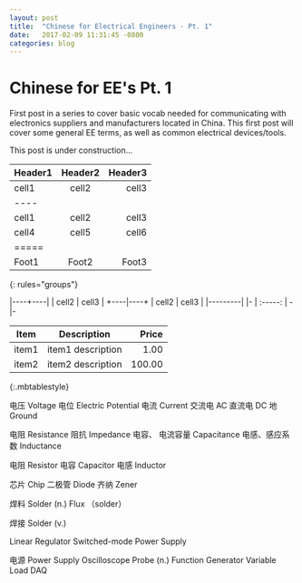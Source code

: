 ```yaml
---
layout: post
title:  "Chinese for Electrical Engineers - Pt. 1"
date:   2017-02-09 11:31:45 -0800
categories: blog
---
```


# Chinese for EE's Pt. 1

First post in a series to cover basic vocab needed for communicating with electronics suppliers and manufacturers located in China. This first post will cover some general EE terms, as well as common electrical devices/tools. 

This post is under construction...

| Header1 | Header2 | Header3 |
|:--------|:-------:|--------:|
| cell1   | cell2   | cell3   |
|----
| cell1   | cell2   | cell3   |
| cell4   | cell5   | cell6   |
|=====
| Foot1   | Foot2   | Foot3
{: rules="groups"}


|----+----|
| cell2   | cell3   |
+----|----+
| cell2   | cell3   |
|---------|
|-
| :-----: |
-|-

| Item | Description | Price |
| --- | --- | ---: |
| item1 | item1 description | 1.00 |
| item2 | item2 description | 100.00 |
{:.mbtablestyle}


电压 Voltage
电位 Electric Potential
电流 Current
交流电 AC
直流电 DC
地 Ground

电阻 Resistance
阻抗 Impedance
电容、 电流容量 Capacitance
电感、感应系数 Inductance

电阻 Resistor
电容 Capacitor
电感 Inductor

芯片 Chip
二极管 Diode
齐纳 Zener

焊料 Solder (n.)
Flux （solder）

焊接 Solder (v.)

Linear Regulator
Switched-mode Power Supply

电源 Power Supply
 Oscilloscope
 Probe (n.)
 Function Generator
 Variable Load
 DAQ

